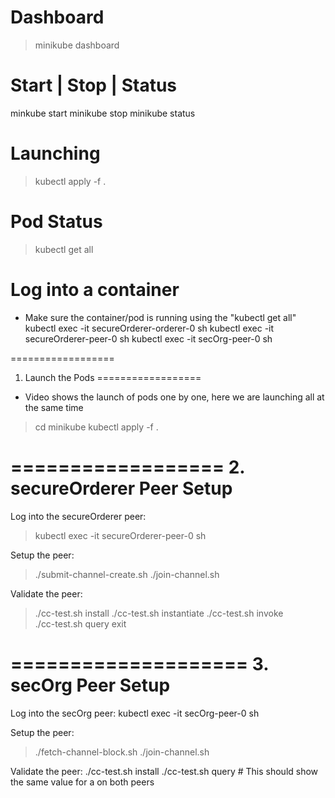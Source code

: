 

Dashboard
=========
> minikube dashboard

Start | Stop | Status
=====================
minkube start
minikube stop
minikube status

Launching
=========
> kubectl apply -f .

Pod Status
===========
> kubectl get all

Log into a container
====================
* Make sure the container/pod is running using the "kubectl get all"
kubectl exec -it secureOrderer-orderer-0 sh
kubectl exec -it secureOrderer-peer-0 sh
kubectl exec -it secOrg-peer-0 sh

==================
1. Launch the Pods
==================
* Video shows the launch of pods one by one, here we are launching all at the same time
> cd minikube
> kubectl apply -f .

==================
2. secureOrderer Peer Setup
==================
Log into the secureOrderer peer:
> kubectl exec -it secureOrderer-peer-0 sh

Setup the peer:
> ./submit-channel-create.sh
> ./join-channel.sh


Validate the peer:
> ./cc-test.sh install
> ./cc-test.sh instantiate
> ./cc-test.sh invoke  
> ./cc-test.sh query
> exit

====================
3. secOrg Peer Setup
====================
Log into the secOrg peer:
kubectl exec -it secOrg-peer-0 sh

Setup the peer:
> ./fetch-channel-block.sh
> ./join-channel.sh

Validate the peer:
./cc-test.sh install
./cc-test.sh query      # This should show the same value for a on both peers